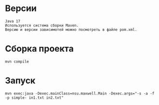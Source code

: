 # Версии
    Java 17
    Используется система сборки Maven. 
    Версию и версии зависимотей можно посмотреть в файле pom.xml.

# Сборка проекта
    mvn compile

# Запуск
    mvn exec:java -Dexec.mainClass=nsu.maxwell.Main -Dexec.args="-s -a -f -p simple- in1.txt in2.txt"